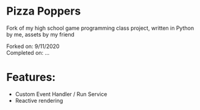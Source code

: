 # Pizza Poppers
Fork of my high school game programming class project, written in Python by me, assets by my friend

Forked on: 9/11/2020 <br/>
Completed on: ... <br/>

# Features:
 - Custom Event Handler / Run Service
 - Reactive rendering
